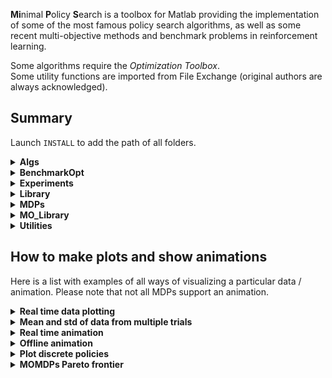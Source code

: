 **Mi**nimal **P**olicy **S**earch is a toolbox for Matlab providing the implementation of some of the most famous policy search algorithms, as well as some recent multi-objective methods and benchmark problems in reinforcement learning.

Some algorithms require the *Optimization Toolbox*.  
Some utility functions are imported from File Exchange (original authors are always acknowledged).


## Summary

Launch `INSTALL` to add the path of all folders.


<details>
<summary><b>Algs</b></summary>
  <p>
All the algorithms and solvers are located in this folder, as well as some script to run them. By using scripts, it is possible to interrupt and resume the learning process without losing any data.
The only parameters that you might want to change are the learning rates and the number of rollouts per iteration.
Also, a history of the results is usually kept. For example, <code>J_history</code> stores the average return at each iteration.
  </p>
</details>


<details>
<summary><b>BenchmarkOpt</b></summary>
  <p>
  Here are some <a href="https://en.wikipedia.org/wiki/Test_functions_for_optimization">test functions for optimization</a>.
  </p>
</details>


<details>
<summary><b>Experiments</b></summary>
  <p>
This folder contains some scripts to set up experiments. Each script inizializes the MDP, the policies and the number of samples and episodes per learning iteration.
After running a setup script, just run an algorithm script to start the learning.

```
SettingMC % mountain car setup
RUN_PG % run policy gradient (terminate by CTRL+C)
plot(J_history) % plot average return
show_simulation(mdp,policy.makeDeterministic,1000,0.1) % visualize learned policy (see below)
```

Notice that, in the case of episodic (black box) RL, these scripts define both the *low level policy* (the one used by the agent) and the *high level policy* (the sampling distribution used to draw the low level policy parameters).
In this setting, it is important to set the variable `makeDet`: if `true`, the low level policy is deterministic (e.g., the covariance of a Gaussian is zeroed and the high level policy only draws its mean).
  </p>
</details>


<details>
  <summary><b>Library</b></summary>
  <p>
The folder contains some policies, generic basis functions, and functions for sampling and evaluation. The most important functions are

- `collect_samples`: stores low level tuples `(s,a,r,s')` into a struct,
- `collect_episodes`: collects high level data, i.e. pairs `(return,policy)`,
- `evaluate_policies`: evaluates low level policies on several episodes,
- `evaluate_policies_high`: evaluates high level policies on several episodes.

Policies are modeled as objects. Their most important method is `drawAction`, but depending on the class some additional properties might be mandatory.

> **IMPORTANT!** All data is stored in **COLUMNS**, e.g., states are matrices `S x N`, where `S` is the size of one state and `N` is the number of states. Similarly, actions are matrices `A x N` and features are matrices `F x N`.
  </p>
  </details>


<details>
<summary><b>MDPs</b></summary>
  <p>
Each MDP is modeled as an object (<code>MDP.m</code>) and requires some properties (dimension of state and action spaces, bounds, etc...) and methods (for simulating and plotting).  
There are also some extension, that are <i>Contextual MDPs</i> (<code>CMDP.m</code>) and <i>Multi-objective MDPs</i> (<code>MOMDP.m</code>).  
For MDPs sharing the same environment (e.g., Mountain Car with continuous or discrete actions, Cart-pole with or without swing-up, ...), there are common <i>Environment</i> (<code>Env</code>) classes.
This classes define common variables and the transition function, while the subclasses define the remainder functions (reward, action parsing, terminal conditions, ...).

> **IMPORTANT!** To allow parallel execution of multiple episodes, `simulator` functions need to support vectorized operations, i.e., they need to deal with states and actions represented as `S x N` and `A x N` matrices, respectively.
  </p>
</details>


<details>
<summary><b>MO_Library</b></summary>
  <p>
This folder contains functions used in the multi-objective framework, e.g., hypervolume estimators and Pareto-optimality filters.

> **IMPORTANT!** All frontiers are stored in **ROWS**, i.e., they are matrices `N x R`, where `N` is the number of points and `R` is the number of objectives.
  </p>
</details>


<details>
<summary><b>Utilities</b></summary>
  <p>
Utility functions used for matrix operations, plotting and sampling are stored in this folder.
  </p>
</details>


## How to make plots and show animations


Here is a list with examples of all ways of visualizing a particular data / animation. Please note that not all MDPs support an animation.

<details>
<summary><b>Real time data plotting</b></summary>
  <p>
During the learning, it is possible to plot in real time a desired data (e.g., the return `J`) by using `updateplot`. 

```
updateplot('Return',iter,J,1)
```
  </p>
</details>  


<details>
<summary><b>Mean and std of data from multiple trials</b></summary>
  <p>
If you are interested on evaluating an algorithm on several trials you can use the function <code>shadedErrorBar</code>. For a complete example, please refer to <code>make_stdplot.m</code>.
  </p>
</details>  


<details>
<summary><b>Real time animation</b></summary>
  <p>
Launch <code>mdp.showplot</code> to initialize the plotting and an animation of the agent-environment interaction will be shown during the learning. To stop plotting use <code>mdp.closeplot</code>.

> **IMPORTANT!** This is possible only if you are learning using one episode per iteration.
  </p>
</details>  


<details>
<summary><b>Offline animation</b></summary>
  <p>

- For step-based algorithms, you can directly use the built-in plotting function of the MDPs.
As `collect_samples` returns a low-level dataset of the episodes, you just have to call `mdp.plotepisode`

```
data = collect_samples(mdp,policy,episodes,steps,policy)
mdp.plotepisode(data(1),0.001)
```

- For episode-based algorithms, the low-level dataset is not returned. In this case, you can call `show_simulation`, which executes only one episode and shows an animation. This visualization can be used also in step-based algorithms.

```
show_simulation(mdp,policy,100,0.001)
show_simulation(mdp,policy.update(policy_high.drawAction(1)),100,0.001)
```

If the MDP provides pixels rendering, you can enable it by adding an additional argument to the function call

```
show_simulation(mdp,policy,100,0.001,1)
```
  </p>
</details>  


<details>
<summary><b>Plot discrete policies</b></summary>
  <p>
If the state space is 2-dimensional, you can plot the value functions learned by discrete policies and the action distribution over the states.

```
SettingDeep % deep sea treasure setup
RUN_PG % run policy gradient (terminate by CTRL+C)
policy.plotQ(mdp.stateLB,mdp.stateUB) % plot Q-function
policy.plotV(mdp.stateLB,mdp.stateUB) % plot V-function
policy.plotGreedy(mdp.stateLB,mdp.stateUB) % plot the action taken by zeroing the exploration
```
</p>
</details>  


<details>
<summary><b>MOMDPs Pareto frontier</b></summary>
  <p>
To plot a set of points as a Pareto frontier of a MOMDP, use <code>MOMDP.plotfront</code>. You can use additional arguments like in the built-in <code>plot</code> to customize the plot. Please note that the points have to be passed as rows and that the function does not filter dominated points.

```
MOMDP.plotfront([0.5 0.5; 1 0; 0 1], '--or', 'LineWidth', 2)
```
  </p>
</details>

